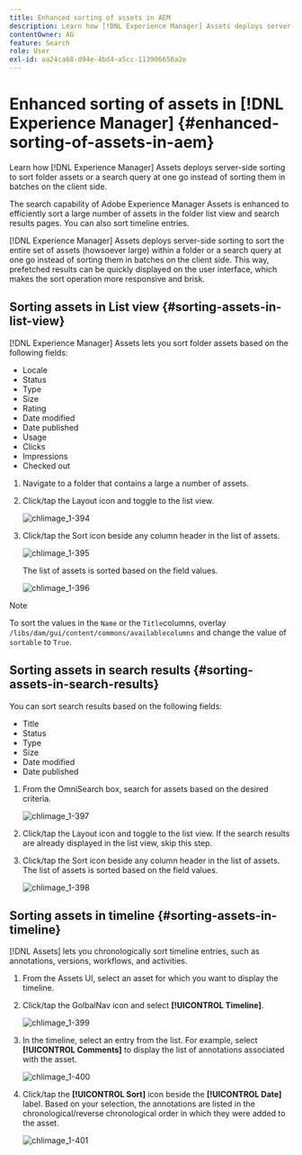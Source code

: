 ```yaml
---
title: Enhanced sorting of assets in AEM
description: Learn how [!DNL Experience Manager] Assets deploys server-side sorting to sort folder assets or a search query at one go instead of sorting them in batches on the client side.
contentOwner: AG
feature: Search
role: User
exl-id: aa24ca68-d94e-4bd4-a5cc-113906650a2e
---
```

# Enhanced sorting of assets in [!DNL Experience Manager] {#enhanced-sorting-of-assets-in-aem}

Learn how [!DNL Experience Manager] Assets deploys server-side sorting to sort folder assets or a search query at one go instead of sorting them in batches on the client side.

The search capability of Adobe Experience Manager Assets is enhanced to efficiently sort a large number of assets in the folder list view and search results pages. You can also sort timeline entries.

[!DNL Experience Manager] Assets deploys server-side sorting to sort the entire set of assets (howsoever large) within a folder or a search query at one go instead of sorting them in batches on the client side. This way, prefetched results can be quickly displayed on the user interface, which makes the sort operation more responsive and brisk.

## Sorting assets in List view {#sorting-assets-in-list-view}

[!DNL Experience Manager] Assets lets you sort folder assets based on the following fields:

* Locale
* Status
* Type
* Size
* Rating
* Date modified
* Date published
* Usage
* Clicks
* Impressions
* Checked out

1. Navigate to a folder that contains a large a number of assets.
1. Click/tap the Layout icon and toggle to the list view.

   ![chlimage_1-394](assets/chlimage_1-394.png)

1. Click/tap the Sort icon beside any column header in the list of assets.

   ![chlimage_1-395](assets/chlimage_1-395.png)

   The list of assets is sorted based on the field values.

   ![chlimage_1-396](assets/chlimage_1-396.png)

>[!NOTE]
>
>To sort the values in the `Name` or the `Title`columns, overlay `/libs/dam/gui/content/commons/availablecolumns` and change the value of `sortable` to `True`.

## Sorting assets in search results {#sorting-assets-in-search-results}

You can sort search results based on the following fields:

* Title
* Status
* Type
* Size
* Date modified
* Date published

1. From the OmniSearch box, search for assets based on the desired criteria.

   ![chlimage_1-397](assets/chlimage_1-397.png)

1. Click/tap the Layout icon and toggle to the list view. If the search results are already displayed in the list view, skip this step.
1. Click/tap the Sort icon beside any column header in the list of assets. The list of assets is sorted based on the field values.

   ![chlimage_1-398](assets/chlimage_1-398.png)

## Sorting assets in timeline {#sorting-assets-in-timeline}

[!DNL Assets] lets you chronologically sort timeline entries, such as annotations, versions, workflows, and activities.

1. From the Assets UI, select an asset for which you want to display the timeline.
1. Click/tap the GolbalNav icon and select **[!UICONTROL Timeline]**.

   ![chlimage_1-399](assets/chlimage_1-399.png)

1. In the timeline, select an entry from the list. For example, select **[!UICONTROL Comments]** to display the list of annotations associated with the asset. 

   ![chlimage_1-400](assets/chlimage_1-400.png)

1. Click/tap the **[!UICONTROL Sort]** icon beside the **[!UICONTROL Date]** label. Based on your selection, the annotations are listed in the chronological/reverse chronological order in which they were added to the asset.

   ![chlimage_1-401](assets/chlimage_1-401.png)

